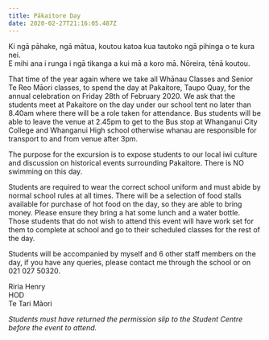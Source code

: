 ```yaml
---
title: Pākaitore Day
date: 2020-02-27T21:16:05.487Z
---
```

Ki ngā pāhake, ngā mātua, koutou katoa kua tautoko ngā pihinga o te kura nei.\
E mihi ana i runga i ngā tikanga a kui mā a koro mā. Nōreira, tēnā koutou.

That time of the year again where we take all Whānau Classes and Senior Te Reo Māori classes, to spend the day at Pakaitore, Taupo Quay, for the annual celebration on Friday 28th of February 2020. We ask that the students meet at Pakaitore on the day under our school tent no later than 8.40am where there will be a role taken for attendance. Bus students will be able to leave the venue at 2.45pm to get to the Bus stop at Whanganui City College and Whanganui High school otherwise whanau are responsible for transport to and from venue after 3pm.

The purpose for the excursion is to expose students to our local iwi culture and discussion on historical events surrounding Pakaitore. There is NO swimming on this day.

Students are required to wear the correct school uniform and must abide by normal school rules at all times. There will be a selection of food stalls available for purchase of hot food on the day, so they are able to bring money. Please ensure they bring a hat some lunch and a water bottle. Those students that do not wish to attend this event will have work set for them to complete at school and go to their scheduled classes for the rest of the day.

Students will be accompanied by myself and 6 other staff members on the day, if you have any queries, please contact me through the school or on 021 027 50320.

Riria Henry\
HOD\
Te Tari Māori  

*Students must have returned the permission slip to the Student Centre before the event to attend.*
